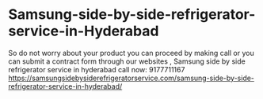# Samsung-side-by-side-refrigerator-service-in-Hyderabad
So do not worry about your product you can proceed by making call or you can submit a contract  form  through our websites , Samsung side by side refrigerator service in hyderabad call now: 9177711167 https://samsungsidebysiderefrigeratorservice.com/samsung-side-by-side-refrigerator-service-in-hyderabad/
